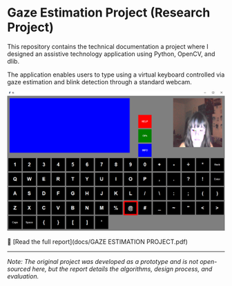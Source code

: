 # Gaze Estimation Project (Research Project)

This repository contains the technical documentation a project where I designed
an assistive technology application using Python, OpenCV, and dlib.

The application enables users to type using a virtual keyboard controlled via gaze estimation and blink detection
through a standard webcam.

![Interface](assets/Interface.png)

📄 [Read the full report](docs/GAZE ESTIMATION PROJECT.pdf)

---
*Note: The original project was developed as a prototype and is not open-sourced here, 
but the report details the algorithms, design process, and evaluation.*
